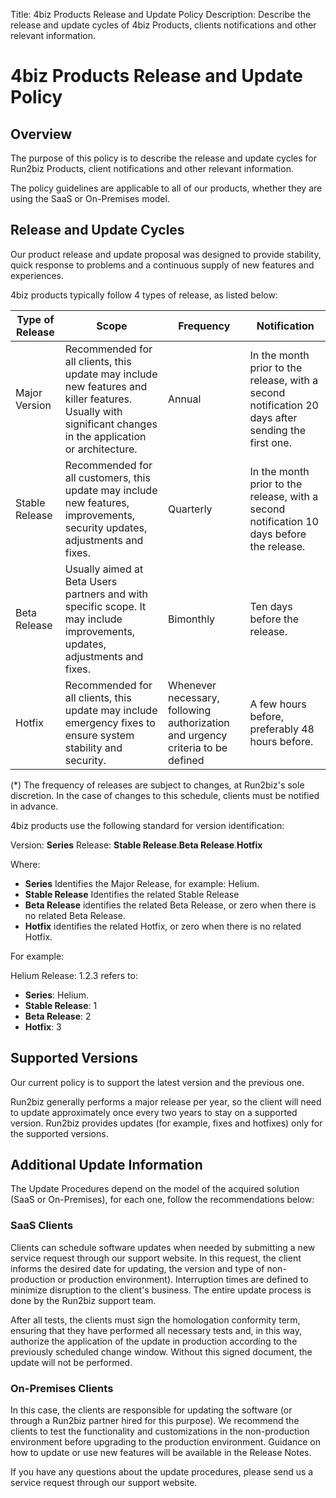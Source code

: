 Title: 4biz Products Release and Update Policy 
Description: Describe the release and update cycles of 4biz Products, clients notifications and other relevant information.

# 4biz Products Release and Update Policy 

## Overview
The purpose of this policy is to describe the release and update cycles for Run2biz Products, client notifications and other relevant information.

The policy guidelines are applicable to all of our products, whether they are using the SaaS or On-Premises model.

## Release and Update Cycles
Our product release and update proposal was designed to provide stability, quick response to problems and a continuous supply of new features and experiences.

4biz products typically follow 4 types of release, as listed below:

|**Type of Release**|**Scope**|**Frequency**|**Notification**|
|-------------------|---------|-------------|----------------|
|Major Version|Recommended for all clients, this update may include new features and killer features. Usually with significant changes in the application or architecture.|Annual|In the month prior to the release, with a second notification 20 days after sending the first one.|
|Stable Release|Recommended for all customers, this update may include new features, improvements, security updates, adjustments and fixes.|Quarterly|In the month prior to the release, with a second notification 10 days before the release.|
|Beta Release|Usually aimed at Beta Users partners and with specific scope. It may include improvements, updates, adjustments and fixes.|Bimonthly|Ten days before the release.|
|Hotfix|Recommended for all clients, this update may include emergency fixes to ensure system stability and security.|Whenever necessary, following authorization and urgency criteria to be defined|A few hours before, preferably 48 hours before.|

(*) The frequency of releases are subject to changes, at Run2biz's sole discretion. In the case of changes to this schedule, clients must be notified in advance.

4biz products use the following standard for version identification:

Version: **Series**
Release: **Stable Release**.**Beta Release**.**Hotfix**

Where: 
- **Series** Identifies the Major Release, for example: Helium.
- **Stable Release** Identifies the related Stable Release 
- **Beta Release** identifies the related Beta Release, or zero when there is no related Beta Release.
- **Hotfix** identifies the related Hotfix, or zero when there is no related Hotfix.

For example:

Helium
Release: 1.2.3 refers to:
- **Series**: Helium.
- **Stable Release**: 1
- **Beta Release**:  2
- **Hotfix**: 3

## Supported Versions
Our current policy is to support the latest version and the previous one.

Run2biz generally performs a major release per year, so the client will need to update approximately once every two years to stay on a supported version. Run2biz provides updates (for example, fixes and hotfixes) only for the supported versions.

## Additional Update Information
The Update Procedures depend on the model of the acquired solution (SaaS or On-Premises), for each one, follow the recommendations below:

### SaaS Clients
Clients can schedule software updates when needed by submitting a new service request through our support website. In this request, the client informs the desired date for updating, the version and type of non-production or production environment). Interruption times are defined to minimize disruption to the client's business. The entire update process is done by the Run2biz support team.

After all tests, the clients must sign the homologation conformity term, ensuring that they have performed all necessary tests and, in this way, authorize the application of the update in production according to the previously scheduled change window. Without this signed document, the update will not be performed.

### On-Premises Clients
In this case, the clients are responsible for updating the software (or through a Run2biz partner hired for this purpose). We recommend the clients to test the functionality and customizations in the non-production environment before upgrading to the production environment. Guidance on how to update or use new features will be available in the Release Notes.

If you have any questions about the update procedures, please send us a service request through our support website.





